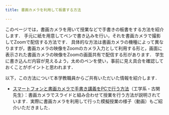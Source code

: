```yaml
---
title: 書画カメラを利用して板書する方法

---
```


このページでは，書画カメラを用いて授業などで手書きの板書をする方法を紹介します．
手元に紙を用意してペンで書き込みを行い，それを書画カメラで撮影してZoomで配信する方法です．
具体的な方法は書画カメラの機種によって異なりますが，書画カメラの映像をZoomのカメラ入力として利用する形と，画面に表示された書画カメラの映像をZoomの画面共有で配信する形があります．
学生に書き込んだ内容が見えるよう，太めのペンを使い，事前に見え具合を確認しておくことがポイントと思われます．

以下，この方法について本学教職員からご共有いただいた情報を紹介します．

- [スマートフォンと書画カメラで手書き講義をPCで行う方法](/online/shared/doc-cam-lecture.pdf)（工学系・古関先生）：書画カメラでスライドと組み合わせて授業を行う方法が説明されています．実際に書画カメラを利用して行った模擬授業の様子（動画）もご紹介いただきました．

